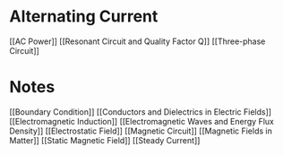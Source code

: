 # Alternating Current
[[AC Power]]
[[Resonant Circuit and Quality Factor Q]]
[[Three-phase Circuit]]

# Notes
[[Boundary Condition]]
[[Conductors and Dielectrics in Electric Fields]]
[[Electromagnetic Induction]]
[[Electromagnetic Waves and Energy Flux Density]]
[[Electrostatic Field]]
[[Magnetic Circuit]]
[[Magnetic Fields in Matter]]
[[Static Magnetic Field]]
[[Steady Current]]

